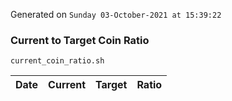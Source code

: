 Generated on `Sunday 03-October-2021 at 15:39:22`

### Current to Target Coin Ratio
`current_coin_ratio.sh`

Date|Current|Target|Ratio
---|---|---|---
